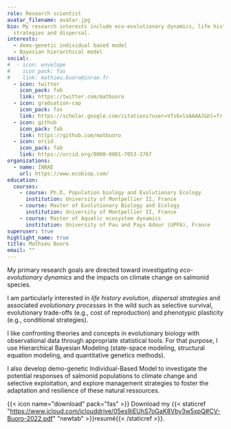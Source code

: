 ```yaml
---
role: Research scientist
avatar_filename: avatar.jpg
bio: My research interests include eco-evolutionary dynamics, life history
  strategies and dispersal.
interests:
  - demo-genetic individual based model
  - Bayesian hierarchical model
social:
#  - icon: envelope
#    icon_pack: fas
#    link: mathieu.buoro@inrae.fr
  - icon: twitter
    icon_pack: fab
    link: https://twitter.com/matbuoro
  - icon: graduation-cap
    icon_pack: fas
    link: https://scholar.google.com/citations?user=Vfs6xloAAAAJ&hl=fr
  - icon: github
    icon_pack: fab
    link: https://github.com/matbuoro
  - icon: orcid
    icon_pack: fab
    link: https://orcid.org/0000-0001-7053-3767
organizations:
  - name: INRAE
    url: https://www.ecobiop.com/
education:
  courses:
    - course: Ph.D, Population biology and Evolutionary Ecology
      institution: University of Montpellier II, France
    - course: Master of Evolutionary Biology and Ecology
      institution: University of Montpellier II, France
    - course: Master of Aquatic ecosystem dynamics
      institution: University of Pau and Pays Adour (UPPA), France
superuser: true
highlight_name: true
title: Mathieu Buoro
email: ""
---
```

My primary research goals are directed toward investigating *eco-evolutionary dynamics* and the impacts on climate change on salmonid species.

I am particularly interested in *life history evolution*, *dispersal strategies* and associated *evolutionary processes* in the wild such as selective survival, evolutionary trade-offs (e.g., cost of reproduction) and phenotypic plasticity (e.g., conditional strategies).  

I like confronting theories and concepts in evolutionary biology with observational data through appropriate statistical tools. For that purpose, I use Hierarchical Bayesian Modeling (state-space modeling, structural equation modeling, and quantitative genetics methods).

I also develop demo-genetic Individual-Based Model to investigate the potential responses of salmonid populations to climate change and selective exploitation, and  explore management strategies to foster the adaptation and resilience of these natural ressources.

{{< icon name="download" pack="fas" >}} Download my {{< staticref "https://www.icloud.com/iclouddrive/05es9iEUhS7oGaK8Vby3w5xpQ#CV-Buoro-2022.pdf" "newtab" >}}resumé{{< /staticref >}}.
